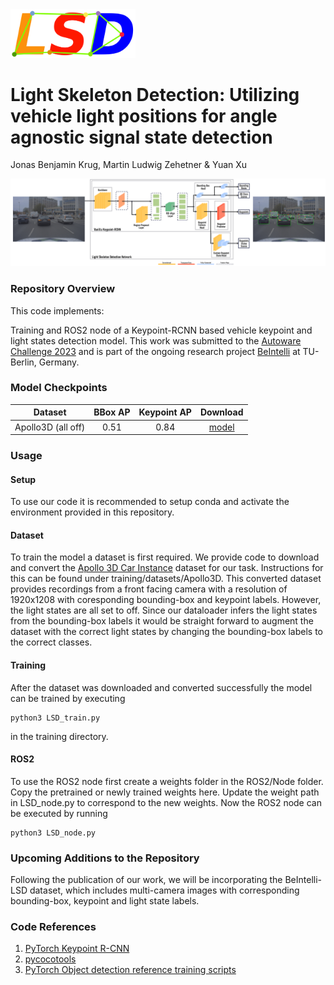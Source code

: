 <img src="images/LSD_Logo.png" alt="LSD_Logo" width="200"/>

# Light Skeleton Detection: Utilizing vehicle light positions for angle agnostic signal state detection
Jonas Benjamin Krug, Martin Ludwig Zehetner & Yuan Xu

<img src="images/LSD_Architecture.png" alt="LSD_Logo" width="700"/>

### Repository Overview 

This code implements:

Training and ROS2 node of a Keypoint-RCNN based vehicle keypoint and light states detection model.
This work was submitted to the [Autoware Challenge 2023](https://autoware.org/autoware-challenge-2023/) and is part of the ongoing research project [BeIntelli](https://be-intelli.com/) at TU-Berlin, Germany.

### Model Checkpoints 

| Dataset        | BBox AP | Keypoint AP | Download  | 
| :-------------: |:-------------:| :-----:| :-----:|
| Apollo3D (all off)     |0.51 | 0.84 | [model](https://tubcloud.tu-berlin.de/s/i4Pmg5oaJ9SdSKr)|


### Usage

#### Setup
To use our code it is recommended to setup conda and activate the environment provided in this repository.

#### Dataset
To train the model a dataset is first required.
We provide code to download and convert the [Apollo 3D Car Instance](https://apolloscape.auto/car_instance.html) dataset for our task.
Instructions for this can be found under training/datasets/Apollo3D.
This converted dataset provides recordings from a front facing camera with a resolution of 1920x1208 with coresponding bounding-box and keypoint labels.
However, the light states are all set to off.
Since our dataloader infers the light states from the bounding-box labels it would be straight forward to augment the dataset with the correct light states by changing the bounding-box labels to the correct classes.

#### Training
After the dataset was downloaded and converted successfully the model can be trained by executing
```
python3 LSD_train.py
```
in the training directory.

#### ROS2
To use the ROS2 node first create a weights folder in the ROS2/Node folder.
Copy the pretrained or newly trained weights here.
Update the weight path in LSD_node.py to correspond to the new weights.
Now the ROS2 node can be executed by running
```
python3 LSD_node.py
```

### Upcoming Additions to the Repository
Following the publication of our work, we will be incorporating the BeIntelli-LSD dataset, which includes multi-camera images with corresponding bounding-box, keypoint and light state labels.

### Code References
1. [PyTorch Keypoint R-CNN](https://pytorch.org/vision/main/models/keypoint_rcnn.html)
2. [pycocotools](https://github.com/cocodataset/cocoapi/tree/master/PythonAPI/pycocotools)
3. [PyTorch Object detection reference training scripts](https://github.com/pytorch/vision/tree/main/references/detection)
